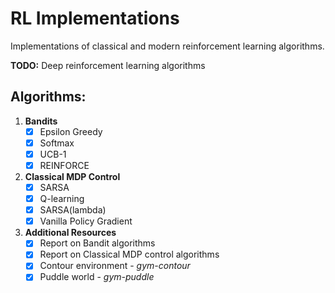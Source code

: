 # RL Implementations
Implementations of classical and modern reinforcement learning algorithms.

**TODO:** Deep reinforcement learning algorithms

## Algorithms:

1. **Bandits**
    - [x] Epsilon Greedy
    - [x] Softmax
    - [x] UCB-1
    - [x] REINFORCE

2. **Classical MDP Control**
    - [x] SARSA
    - [x] Q-learning
    - [x] SARSA(lambda)
    - [x] Vanilla Policy Gradient

3. **Additional Resources**
    - [x] Report on Bandit algorithms
    - [x] Report on Classical MDP control algorithms
    - [x] Contour environment - *gym-contour* 
    - [x] Puddle world - *gym-puddle*
